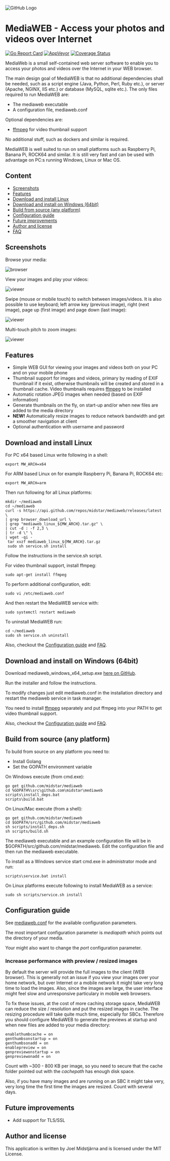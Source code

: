 ![GitHub Logo](/templates/logo.png)

# MediaWEB - Access your photos and videos over Internet

[![Go Report Card](https://goreportcard.com/badge/github.com/midstar/mediaweb)](https://goreportcard.com/report/github.com/midstar/mediaweb)
[![AppVeyor](https://ci.appveyor.com/api/projects/status/github/midstar/mediaweb?svg=true)](https://ci.appveyor.com/api/projects/status/github/midstar/mediaweb)
[![Coverage Status](https://coveralls.io/repos/github/midstar/mediaweb/badge.svg?branch=master)](https://coveralls.io/github/midstar/mediaweb?branch=master)

MediaWeb is a small self-contained web server software to enable you to access your photos and videos over the Internet in your WEB browser.

The main design goal of MediaWEB is that no additional dependencies shall be needed, such as a script engine (Java, Python, Perl, Ruby etc.), or server (Apache, NGINX, IIS etc.) or database (MySQL, sqlite etc.). The only files required to run MediaWEB are:

* The mediaweb executable
* A configuration file, mediaweb.conf

Optional dependencies are:

* [ffmpeg](https://www.ffmpeg.org/) for video thumbnail support

No additional stuff, such as dockers and similar is required. 

MediaWEB is well suited to run on small platforms such as Raspberry Pi, Banana Pi, ROCK64 and similar. It is still very fast and can be used with advantage on PC:s running Windows, Linux or Mac OS.

## Content

- [Screenshots](#screenshots)
- [Features](#features)
- [Download and install Linux](#download-and-install-linux)
- [Download and install on Windows (64bit)](#download-and-install-on-windows-(64bit))
- [Build from source (any platform)](#build-from-source-(any-platform))
- [Configuration guide](#configuration-guide)
- [Future improvements](#future-improvements)
- [Author and license](#author-and-license)
- [FAQ](FAQ.md)

## Screenshots

Browse your media:

![browser](testmedia/screenshot_browser.jpg)

View your images and play your videos:

![viewer](testmedia/screenshot_viewer.jpg)

Swipe (mouse or mobile touch) to switch between images/videos. It is also possible to use keyboard; left arrow key (previous image), right (next image), page up (first image) and page down (last image):

![viewer](testmedia/screenshot_viewer_swipe.jpg)

Multi-touch pitch to zoom images:

![viewer](testmedia/screenshot_viewer_zoom.jpg)

## Features

* Simple WEB GUI for viewing your images and videos both on your PC and on your mobile phone
* Thumbnail support for images and videos, primary by reading of EXIF thumbnail if it exist, otherwise thumbnails will be created and stored in a thumbnail cache. Video thumbnails requires [ffmpeg](https://www.ffmpeg.org/) to be installed
* Automatic rotation JPEG images when needed (based on EXIF information)
* Generate thumbnails on the fly, on start-up and/or when new files are added to the media directory
* **NEW!** Automatically resize images to reduce network bandwidth and get a smoother navigation at client
* Optional authentication with username and password

## Download and install Linux

For PC x64 based Linux write following in a shell:

    export MW_ARCH=x64

For ARM based Linux on for example Raspberry Pi, Banana Pi, ROCK64 etc:

    export MW_ARCH=arm

Then run following for all Linux platforms:

    mkdir ~/mediaweb
    cd ~/mediaweb
    curl -s https://api.github.com/repos/midstar/mediaweb/releases/latest \
    | grep browser_download_url \
    | grep "mediaweb_linux_${MW_ARCH}.tar.gz" \
    | cut -d : -f 2,3 \
    | tr -d \" \
    | wget -qi -
     tar xvzf mediaweb_linux_${MW_ARCH}.tar.gz
     sudo sh service.sh install

Follow the instructions in the service.sh script.

For video thumbnail support, install ffmpeg:

    sudo apt-get install ffmpeg

To perform additional configuration, edit:

    sudo vi /etc/mediaweb.conf

And then restart the MediaWEB service with:

    sudo systemctl restart mediaweb

To uninstall MediaWEB run:

    cd ~/mediaweb
    sudo sh service.sh uninstall

Also, checkout the [Configuration guide](#configuration-guide) and [FAQ](FAQ.md).

## Download and install on Windows (64bit)

Download mediaweb_windows_x64_setup.exe [here on GitHub](https://github.com/midstar/mediaweb/releases).

Run the installer and follow the instructions.

To modify changes just edit mediaweb.conf in the installation directory and restart the mediaweb
service in task manager.

You need to install [ffmpeg](https://www.ffmpeg.org/) separately and put ffmpeg into your PATH to get video thumbnail support.

Also, checkout the [Configuration guide](#configuration-guide) and [FAQ](FAQ.md).

## Build from source (any platform)

To build from source on any platform you need to:

* Install Golang 
* Set the GOPATH environment variable

On Windows execute (from cmd.exe):

    go get github.com/midstar/mediaweb
    cd %GOPATH%\src\github.com\midstar\mediaweb
    scripts\install_deps.bat
    scripts\build.bat

On Linux/Mac execute (from a shell):

    go get github.com/midstar/mediaweb
    cd $GOPATH/src/github.com/midstar/mediaweb
    sh scripts/install_deps.sh
    sh scripts/build.sh

The mediaweb executable and an example configuration file will be in 
$GOPATH/src/github.com/midstar/mediaweb. Edit the configuration file
and then run the mediaweb executable.

To install as a Windows service start cmd.exe in administrator mode and run:

    scripts\service.bat install

On Linux platforms execute following to install MediaWEB as a service:

    sudo sh scripts/service.sh install


## Configuration guide

See [mediaweb.conf](mediaweb.conf) for the available configuration parameters.

The most important configuration parameter is *mediapath* which points out the 
directory of your media. 

Your might also want to change the *port* configuration parameter.

### Increase performance with preview / resized images

By default the server will provide the full images to the client (WEB browser).
This is generally not an issue if you view your images over your home network, but
over Internet or a mobile network it might take very long time to load the images.
Also, since the images are large, the user interface might feel slow and unresponsive
particulary in mobile web browsers.

To fix these issues, at the cost of more caching storage space, MediaWEB can reduce the
size / resolution and put the resized images in cache. The resizing procedure will
take quite much time, especially for SBCs. Therefore you should configure MediaWEB
to generate the previews at startup and when new files are added to your media
directory:

    enablethumbcache = on
    genthumbsonstartup = on
    genthumbsonadd = on
    enablepreview = on
    genpreviewonstartup = on
    genpreviewonadd = on

Count with ~300 - 800 KB per image, so you need to secure that the cache folder pointed
out with the *cachepath* has enough disk space.

Also, if you have many images and are running on an SBC it might take very, very long
time the first time the images are resized. Count with several days.


## Future improvements

* Add support for TLS/SSL


## Author and license

This application is written by Joel Midstjärna and is licensed under the MIT License.